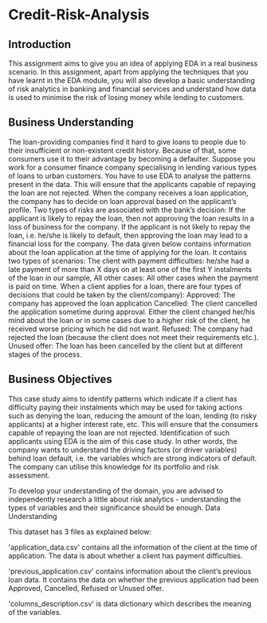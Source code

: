# Credit-Risk-Analysis
<h2> Introduction </h2>
This assignment aims to give you an idea of applying EDA in a real business scenario. In this assignment, apart from applying the techniques that you have learnt in the EDA module, you will also develop a basic understanding of risk analytics in banking and financial services and understand how data is used to minimise the risk of losing money while lending to customers.

<h2> Business Understanding </h2>
The loan-providing companies find it hard to give loans to people due to their insufficient or non-existent credit history. Because of that, some consumers use it to their advantage by becoming a defaulter. Suppose you work for a consumer finance company specialising in lending various types of loans to urban customers. You have to use EDA to analyse the patterns present in the data. This will ensure that the applicants capable of repaying the loan are not rejected.
When the company receives a loan application, the company has to decide on loan approval based on the applicant’s profile. Two types of risks are associated with the bank’s decision:
If the applicant is likely to repay the loan, then not approving the loan results in a loss of business for the company.
If the applicant is not likely to repay the loan, i.e. he/she is likely to default, then approving the loan may lead to a financial loss for the company.
The data given below contains information about the loan application at the time of applying for the loan. It contains two types of scenarios:
The client with payment difficulties: he/she had a late payment of more than X days on at least one of the first Y instalments of the loan in our sample,
All other cases: All other cases when the payment is paid on time.
When a client applies for a loan, there are four types of decisions that could be taken by the client/company):
Approved: The company has approved the loan application
Cancelled: The client cancelled the application sometime during approval. Either the client changed her/his mind about the loan or in some cases due to a higher risk of the client, he received worse pricing which he did not want.
Refused: The company had rejected the loan (because the client does not meet their requirements etc.).
Unused offer: The loan has been cancelled by the client but at different stages of the process.

<h2> Business Objectives </h2>
This case study aims to identify patterns which indicate if a client has difficulty paying their instalments which may be used for taking actions such as denying the loan, reducing the amount of the loan, lending (to risky applicants) at a higher interest rate, etc. This will ensure that the consumers capable of repaying the loan are not rejected. Identification of such applicants using EDA is the aim of this case study.
In other words, the company wants to understand the driving factors (or driver variables) behind loan default, i.e. the variables which are strong indicators of default.  The company can utilise this knowledge for its portfolio and risk assessment.

To develop your understanding of the domain, you are advised to independently research a little about risk analytics - understanding the types of variables and their significance should be enough.
Data Understanding

This dataset has 3 files as explained below: 

'application_data.csv'  contains all the information of the client at the time of application. The data is about whether a client has payment difficulties.
 
'previous_application.csv' contains information about the client’s previous loan data. It contains the data on whether the previous application had been Approved, Cancelled, Refused or Unused offer.
 
'columns_description.csv' is data dictionary which describes the meaning of the variables.
